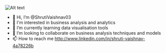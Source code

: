 ![Alt text](image/myprofile)
- 👋 Hi, I’m @ShrutiVaishnav03
-  👀  I'm interested in business analysis and analytics
- 🌱 I’m currently learning data visualisation tools
- 💞️ I’m looking to collaborate on business analysis techniques and models
- 📫 How to reach me http://www.linkedin.com/in/shruti-vaishnav-4a78226b 
  
  

<!---
ShrutiVaishnav03/ShrutiVaishnav03 is a ✨ special ✨ repository because its `README.md` (this file) appears on your GitHub profile.
You can click the Preview link to take a look at your changes.
--->
